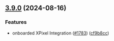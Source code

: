 ## [3.9.0](https://github.com/rudderlabs/rudder-sdk-js/compare/@rudderstack/analytics-js-common@3.8.1...@rudderstack/analytics-js-common@3.9.0) (2024-08-16)


### Features

* onboarded XPixel Integration ([#1783](https://github.com/rudderlabs/rudder-sdk-js/issues/1783)) ([cf9b8cc](https://github.com/rudderlabs/rudder-sdk-js/commit/cf9b8cc41de341be781fae3108e4a07f2b553dda))

